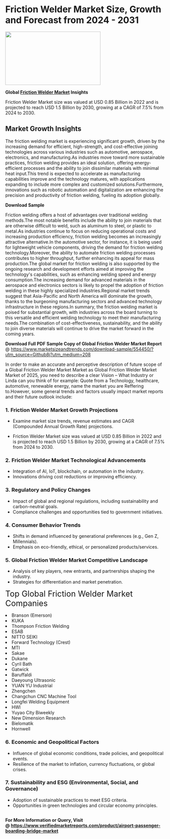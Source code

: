 <H1>Friction Welder Market Size, Growth and Forecast from 2024 - 2031</H1><img class="aligncenter size-medium wp-image-584254" src="https://thirdeyenews.in/wp-content/uploads/2024/09/Global-Market-Research-300x168.jpeg" alt="" width="300" height="168" /><p><strong>Global&nbsp;<a href="https://www.marketsizeandtrends.com/download-sample/554450/?utm_source=Github8j?utm_medium=208">Friction Welder Market</a> Insights</strong></p><p>Friction Welder Market size was valued at USD 0.85 Billion in 2022 and is projected to reach USD 1.5 Billion by 2030, growing at a CAGR of 7.5% from 2024 to 2030.</p><p><h2>Market Growth Insights</h2> <p>The friction welding market is experiencing significant growth, driven by the increasing demand for efficient, high-strength, and cost-effective joining technologies across various industries such as automotive, aerospace, electronics, and manufacturing.As industries move toward more sustainable practices, friction welding provides an ideal solution, offering energy-efficient processes and the ability to join dissimilar materials with minimal heat input.This trend is expected to accelerate as manufacturing capabilities improve and the technology matures, with applications expanding to include more complex and customized solutions.Furthermore, innovations such as robotic automation and digitalization are enhancing the precision and productivity of friction welding, fueling its adoption globally.</p> <p><strong>Download Sample</strong></p> <p>Friction welding offers a host of advantages over traditional welding methods.The most notable benefits include the ability to join materials that are otherwise difficult to weld, such as aluminum to steel, or plastic to metal.As industries continue to focus on reducing operational costs and increasing production efficiency, friction welding becomes an increasingly attractive alternative.In the automotive sector, for instance, it is being used for lightweight vehicle components, driving the demand for friction welding technology.Moreover, the ability to automate friction welding processes contributes to higher throughput, further enhancing its appeal for mass production.The global market for friction welding is also supported by the ongoing research and development efforts aimed at improving the technology's capabilities, such as enhancing welding speed and energy consumption.The increasing demand for advanced materials in the aerospace and electronics sectors is likely to propel the adoption of friction welding in these highly specialized industries.Regional market trends suggest that Asia-Pacific and North America will dominate the growth, thanks to the burgeoning manufacturing sectors and advanced technology infrastructure in these regions.In summary, the friction welding market is poised for substantial growth, with industries across the board turning to this versatile and efficient welding technology to meet their manufacturing needs.The combination of cost-effectiveness, sustainability, and the ability to join diverse materials will continue to drive the market forward in the coming years.</p> <p><span class=""><strong>Download Full PDF Sample Copy of Global Friction Welder Market Report</strong> @ <a href="https://www.marketsizeandtrends.com/download-sample/554450/?utm_source=Github8j?utm_medium=208" target="_blank">https://www.marketsizeandtrends.com/download-sample/554450/?utm_source=Github8j?utm_medium=208</a></span></p><p>In order to make an accurate and perceptive description of future scope of a Global&nbsp;Friction Welder Market Market as Global&nbsp;Friction Welder Market Market of 2025, you need to describe a clear Vision &ndash; What Industry or Linda can you think of for example: Quote from a Technology, healthcare, automotive, renewable energy, name the market you are Reffering to.However, some general trends and factors usually impact market reports and their future outlook include:</p><h3>1.&nbsp;<strong>Friction Welder Market Growth Projections</strong></h3><ul><li>Examine market size trends, revenue estimates and CAGR (Compounded Annual Growth Rate) projections.</li><li><p>Friction Welder Market size was valued at USD 0.85 Billion in 2022 and is projected to reach USD 1.5 Billion by 2030, growing at a CAGR of 7.5% from 2024 to 2030.</p></li></ul><h3>2.&nbsp;<strong>Friction Welder Market Technological Advancements</strong></h3><ul><li>Integration of AI, IoT, blockchain, or automation in the industry.</li><li>Innovations driving cost reductions or improving efficiency.</li></ul><h3>3.&nbsp;<strong>Regulatory and Policy Changes</strong></h3><ul><li>Impact of global and regional regulations, including sustainability and carbon-neutral goals.</li><li>Compliance challenges and opportunities tied to government initiatives.</li></ul><h3>4.&nbsp;<strong>Consumer Behavior Trends</strong></h3><ul><li>Shifts in demand influenced by generational preferences (e.g., Gen Z, Millennials).</li><li>Emphasis on eco-friendly, ethical, or personalized products/services.</li></ul><h3>5.&nbsp;<strong>Global Friction Welder Market Competitive Landscape</strong></h3><ul><li>Analysis of key players, new entrants, and partnerships shaping the industry.</li><li>Strategies for differentiation and market penetration.</li></ul><p data-pm-slice="1 1 []"><span style="color: inherit; font-family: inherit; font-size: 25px;">Top Global Friction Welder Market Companies</span></p><div class="" data-test-id=""><p><li>Branson (Emerson)</li><li> KUKA</li><li> Thompson Friction Welding</li><li> ESAB</li><li> NITTO SEIKI</li><li> Forward Technology (Crest)</li><li> MTI</li><li> Sakae</li><li> Dukane</li><li> Cyril Bath</li><li> Gatwick</li><li> Baruffaldi</li><li> Daeyoung Ultrasonic</li><li> YUAN YU Industrial</li><li> Zhengchen</li><li> Changchun CNC Machine Tool</li><li> Longfei Welding Equipment</li><li> HWI</li><li> Yuyao City Biweekly</li><li> New Dimension Research</li><li> Bielomatik</li><li> Hornwell</li></p></div><h3>6.&nbsp;<strong>Economic and Geopolitical Factors</strong></h3><ul><li>Influence of global economic conditions, trade policies, and geopolitical events.</li><li>Resilience of the market to inflation, currency fluctuations, or global crises.</li></ul><h3>7.&nbsp;<strong>Sustainability and ESG (Environmental, Social, and Governance)</strong></h3><ul><li>Adoption of sustainable practices to meet ESG criteria.</li><li>Opportunities in green technologies and circular economy principles.</li></ul><h2><strong style="font-size: 14px;">For More Information or Query, Visit @&nbsp;</strong><a style="background-color: #ffffff; font-size: 14px;" href="https://www.marketsizeandtrends.com/report/friction-welder-market/" target="_blank">https://www.verifiedmarketreports.com/product/airport-passenger-boarding-bridge-market</a></h2>